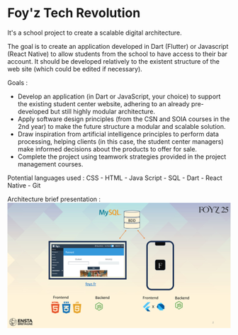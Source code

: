 # Foy'z Tech Revolution
It's a school project to create a scalable digital architecture. 

The goal is to create an application developed in Dart (Flutter) or Javascript (React Native) to allow students from the school to have access to their bar account. 
It should be developed relatively to the existent structure of the web site (which could be edited if necessary). 

Goals : 
   -   Develop an application (in Dart or JavaScript, your choice) to support the existing student center website, adhering to an already pre-developed but still highly modular architecture.
   -   Apply software design principles (from the CSN and SOIA courses in the 2nd year) to make the future structure a modular and scalable solution.
   -   Draw inspiration from artificial intelligence principles to perform data processing, helping clients (in this case, the student center managers) make informed decisions about the products to offer for sale.
   -   Complete the project using teamwork strategies provided in the project management courses.

Potential languages used : 
CSS - HTML - Java Script - SQL - Dart - React Native - Git

Architecture brief presentation : 
![Alt text](resources/FTR_presentation1.png)
